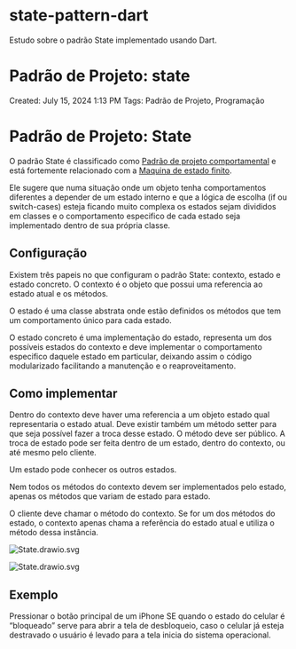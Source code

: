 # state-pattern-dart
Estudo sobre o padrão State implementado usando Dart.
# Padrão de Projeto: state

Created: July 15, 2024 1:13 PM
Tags: Padrão de Projeto, Programação

# Padrão de Projeto: State

O padrão State é classificado como [Padrão de projeto comportamental](https://www.notion.so/Padr-o-de-projeto-comportamental-16015f0ead8143a48c26b630c170f95a?pvs=21) e está fortemente relacionado com a [Maquina de estado finito](https://www.notion.so/Maquina-de-estado-finito-aafb5b2a59c14ff59377aa9662eef256?pvs=21).

Ele sugere que numa situação onde um objeto tenha comportamentos diferentes a depender de um estado interno e que a lógica de escolha (if ou switch-cases) esteja ficando muito complexa os estados sejam divididos em classes e o comportamento especifico de cada estado seja implementado dentro de sua própria classe.

## Configuração

Existem três papeis no que configuram o padrão State: contexto, estado e estado concreto.
O contexto é o objeto que possui uma referencia ao estado atual e os métodos.

O estado é uma classe abstrata onde estão definidos os métodos que tem um comportamento único para cada estado.

O estado concreto é uma implementação do estado, representa um dos possíveis estados do contexto e deve implementar o comportamento especifico daquele estado em particular, deixando assim o código modularizado facilitando a manutenção e o reaproveitamento.

## Como implementar

Dentro do contexto deve haver uma referencia a um objeto estado qual representaria o estado atual. Deve existir também um método setter para que seja possível fazer a troca desse estado. O método deve ser público. A troca de estado pode ser feita dentro de um estado, dentro do contexto, ou até mesmo pelo cliente.

Um estado pode conhecer os outros estados.

Nem todos os métodos do contexto devem ser implementados pelo estado, apenas os métodos que variam de estado para estado.

O cliente deve chamar o método do contexto. Se for um dos métodos do estado, o contexto apenas chama a referência do estado atual e utiliza o método dessa instância.

![State.drawio.svg](Padra%CC%83o%20de%20Projeto%20state%20bff55d619eee4ed5896c904e84d8ecbd/State.drawio.svg)

![State.drawio.svg](Padra%CC%83o%20de%20Projeto%20state%20bff55d619eee4ed5896c904e84d8ecbd/State.drawio%201.svg)

## Exemplo

Pressionar o botão principal de um iPhone SE quando o estado do celular é “bloqueado” serve para abrir a tela de desbloqueio, caso o celular já esteja destravado o usuário é levado para a tela inicia do sistema operacional.
